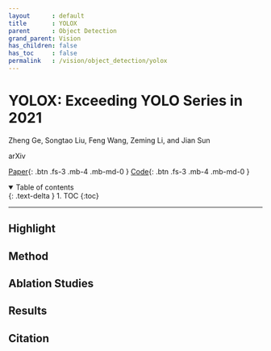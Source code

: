 ```yaml
---
layout      : default
title       : YOLOX
parent	    : Object Detection
grand_parent: Vision
has_children: false
has_toc     : false
permalink   : /vision/object_detection/yolox
---
```


# YOLOX: Exceeding YOLO Series in 2021

Zheng Ge, Songtao Liu, Feng Wang, Zeming Li, and Jian Sun

arXiv

[Paper](data/yolox.pdf){: .btn .fs-3 .mb-4 .mb-md-0 }
[Code](https://github.com/Megvii-BaseDetection/YOLOX){: .btn .fs-3 .mb-4 .mb-md-0 }

<details open markdown="block">
  <summary>Table of contents</summary>
  {: .text-delta }
  1. TOC
  {:toc}
</details>

---

## Highlight

## Method

## Ablation Studies

## Results

## Citation

